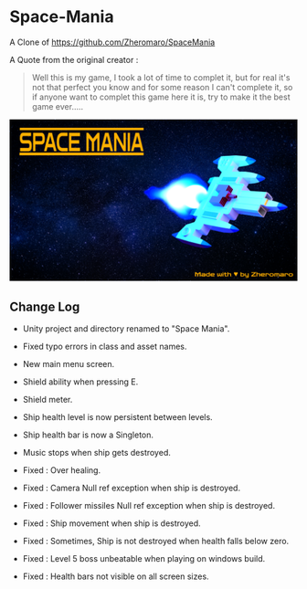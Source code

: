 # Space-Mania
A Clone of https://github.com/Zheromaro/SpaceMania

A Quote from the original creator :
> Well this is my game, I took a lot of time to complet it, but for real it's not that perfect you know and for some reason I can't complete it, so if anyone want to complet this game here it is, try to make it the best game ever.....

![Space Mania Splash Screen](https://github.com/CytrusGallium/Space-Mania/blob/main/Space%20Mania/Assets/Images/Splash%20Screen%20V2.png)

## Change Log
- Unity project and directory renamed to "Space Mania".
- Fixed typo errors in class and asset names.
- New main menu screen.
- Shield ability when pressing E.
- Shield meter.
- Ship health level is now persistent between levels.
- Ship health bar is now a Singleton.
- Music stops when ship gets destroyed.

- Fixed : Over healing.
- Fixed : Camera Null ref exception when ship is destroyed.
- Fixed : Follower missiles Null ref exception when ship is destroyed.
- Fixed : Ship movement when ship is destroyed.
- Fixed : Sometimes, Ship is not destroyed when health falls below zero.
- Fixed : Level 5 boss unbeatable when playing on windows build.
- Fixed : Health bars not visible on all screen sizes.
